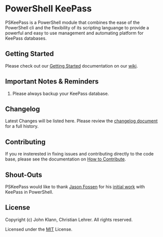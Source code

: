 # PowerShell KeePass
PSKeePass is a PowerShell module that combines the ease of the PowerShell cli and the flexibility of its scripting languange to provide a powerful and easy to use management and automating platform for KeePass databases.

## Getting Started
Please check out our [Getting Started](https://github.com/PSKeePass/PSKeePass/wiki/Getting-Started) documentation on our [wiki](https://github.com/PSKeePass/PSKeePass/wiki).

## Important Notes & Reminders
1. Please always backup your KeePass database.

## Changelog
Latest Changes will be listed here. Please review the [changelog document](https://github.com/PSKeePass/PSKeePass/blob/master/CHANGELOG.md) for a full history.


## Contributing
If you re insterested in fixing issues and contributing directly to the code base, please see the documentation on [How to Contribute](https://github.com/PSKeePass/PSKeePass/blob/master/CONTRIBUTE.md).

## Shout-Outs
PSKeePass would like to thank [Jason Fossen](https://github.com/JasonFossen) for his [initial work](https://cyber-defense.sans.org/blog/2015/08/13/powershell-for-keepass-sample-script) with KeePass in PowerShell.

## License
Copyright (c) John Klann, Christian Lehrer. All rights reserved.

Licensed under the [MIT](https://github.com/PSKeePass/PSKeePass/blob/master/LICENSE) License.

